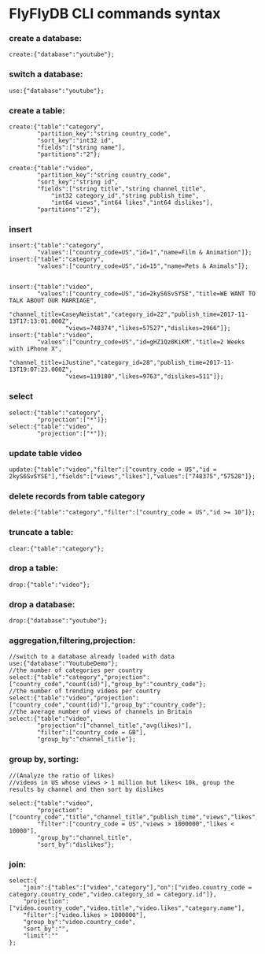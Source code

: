 # FlyFlyDB CLI commands syntax
### create a database:
    create:{"database":"youtube"};
### switch a database:
    use:{"database":"youtube"};
### create a table:
    create:{"table":"category",
            "partition_key":"string country_code",
            "sort_key":"int32 id",
            "fields":["string name"],
            "partitions":"2"};
    
    create:{"table":"video",
            "partition_key":"string country_code",
            "sort_key":"string id",
            "fields":["string title","string channel_title",
                "int32 category_id","string publish_time",
                "int64 views","int64 likes","int64 dislikes"],
            "partitions":"2"};
### insert
    insert:{"table":"category",
            "values":["country_code=US","id=1","name=Film & Animation"]};
    insert:{"table":"category",
            "values":["country_code=US","id=15","name=Pets & Animals"]};


    insert:{"table":"video",
            "values":["country_code=US","id=2kyS6SvSYSE","title=WE WANT TO TALK ABOUT OUR MARRIAGE",
                    "channel_title=CaseyNeistat","category_id=22","publish_time=2017-11-13T17:13:01.000Z",
                    "views=748374","likes=57527","dislikes=2966"]};
    insert:{"table":"video",
            "values":["country_code=US","id=gHZ1Qz0KiKM","title=2 Weeks with iPhone X",
                    "channel_title=iJustine","category_id=28","publish_time=2017-11-13T19:07:23.000Z",
                    "views=119180","likes=9763","dislikes=511"]};
### select
    select:{"table":"category",
            "projection":["*"]};
    select:{"table":"video",
            "projection":["*"]};
### update table video
    update:{"table":"video","filter":["country_code = US","id = 2kyS6SvSYSE"],"fields":["views","likes"],"values":["748375","57528"]};
### delete records from table category
    delete:{"table":"category","filter":["country_code = US","id >= 10"]};
### truncate a table:
    clear:{"table":"category"};
### drop a table:
    drop:{"table":"video"};
### drop a database:
    drop:{"database":"youtube"};

### aggregation,filtering,projection:
    //switch to a database already loaded with data
    use:{"database":"YoutubeDemo"};
    //the number of categories per country
    select:{"table":"category","projection":["country_code","count(id)"],"group_by":"country_code"};
    //the number of trending videos per country
    select:{"table":"video","projection":["country_code","count(id)"],"group_by":"country_code"};
    //the average number of views of channels in Britain
    select:{"table":"video",
            "projection":["channel_title","avg(likes)"],
            "filter":["country_code = GB"],
            "group_by":"channel_title"};
### group by, sorting:
    //(Analyze the ratio of likes)
    //videos in US whose views > 1 million but likes< 10k, group the results by channel and then sort by dislikes

    select:{"table":"video",
            "projection":["country_code","title","channel_title","publish_time","views","likes","dislikes"],
            "filter":["country_code = US","views > 1000000","likes < 10000"],
            "group_by":"channel_title",
            "sort_by":"dislikes"};
### join:
    select:{
        "join":{"tables":["video","category"],"on":["video.country_code = category.country_code","video.category_id = category.id"]},
        "projection":["video.country_code","video.title","video.likes","category.name"],
        "filter":["video.likes > 1000000"],
        "group_by":"video.country_code",
        "sort_by":"",
        "limit":""
    };

